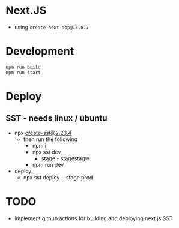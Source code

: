 # Next.JS

- using `create-next-app@13.0.7`

# Development

```properties
npm run build
npm run start
```

# Deploy

## SST - needs linux / ubuntu

- npx create-sst@2.23.4
  - then run the following
    - npm i
    - npx sst dev
      - stage - stagestagw
    - npm run dev
- deploy
  - npx sst deploy --stage prod

# TODO

- implement github actions for building and deploying next js SST
